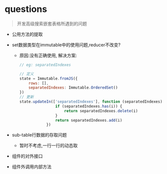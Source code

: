 # questions

> 开发高级搜索嵌套表格所遇到的问题


+ 公用方法的提取

+ set数据类型在immutable中的使用问题,reducer不改变?  
    - 原因:没有正确使用, 解决方案:
    
        ```js
        // eg: separatedIndexes
        
        // 定义
        state = Immutable.fromJS({
            rows: [],
            separatedIndexes: Immutable.OrderedSet()
        })
        // 更新
        state.updateIn(['separatedIndexes'], function (separatedIndexes) {
                        if (separatedIndexes.has(i)) {
                            return separatedIndexes.delete(i)
                        }
                        return separatedIndexes.add(i)
                    })
        ```
+ sub-table行数据的存取问题
    - 暂时不考虑,一行一行的动态取
+ 组件的对外接口
+ 组件外调用内部方法